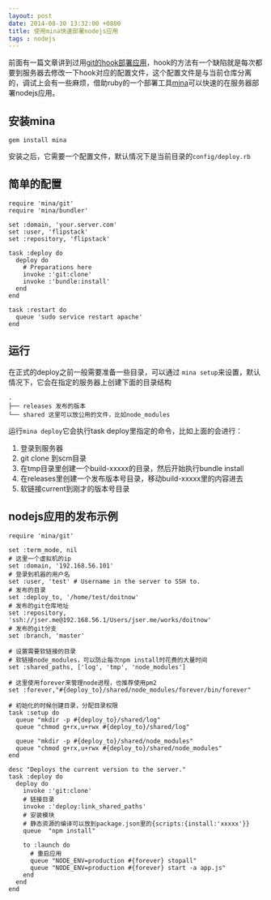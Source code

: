```yaml
---
layout: post
date: 2014-08-30 13:32:00 +0800
title: 使用mina快速部署nodejs应用
tags : nodejs
---
```


前面有一篇文章讲到过用[git的hook部署应用](http://jser.me/2013/12/29/%E5%88%A9%E7%94%A8git%E5%BF%AB%E9%80%9F%E9%83%A8%E7%BD%B2%E8%BF%9C%E7%A8%8B%E6%9C%8D%E5%8A%A1%E5%99%A8.html)，hook的方法有一个缺陷就是每次都要到服务器去修改一下hook对应的配置文件，这个配置文件是与当前仓库分离的，调试上会有一些麻烦，借助ruby的一个部署工具[mina](http://nadarei.co/mina/)可以快速的在服务器部署nodejs应用。

## 安装mina

```
gem install mina
```

安装之后，它需要一个配置文件，默认情况下是当前目录的`config/deploy.rb`

## 简单的配置

```
require 'mina/git'
require 'mina/bundler'

set :domain, 'your.server.com'
set :user, 'flipstack'
set :repository, 'flipstack'

task :deploy do
  deploy do
    # Preparations here
    invoke :'git:clone'
    invoke :'bundle:install'
  end
end

task :restart do
  queue 'sudo service restart apache'
end
```

## 运行

在正式的deploy之前一般需要准备一些目录，可以通过 `mina setup`来设置，默认情况下，它会在指定的服务器上创建下面的目录结构

```
.
├── releases 发布的版本
└── shared 这里可以放公用的文件，比如node_modules
```

运行`mina deploy`它会执行task deploy里指定的命令，比如上面的会进行：

1. 登录到服务器
1. git clone 到scm目录
1. 在tmp目录里创建一个build-xxxxx的目录，然后开始执行bundle install
1. 在releases里创建一个发布版本号目录，移动build-xxxxx里的内容进去
1. 软链接current到刚才的版本号目录

## nodejs应用的发布示例

```
require 'mina/git'

set :term_mode, nil
# 这里一个虚拟机的ip
set :domain, '192.168.56.101'
# 登录到机器的用户名
set :user, 'test' # Username in the server to SSH to.
# 发布的目录
set :deploy_to, '/home/test/doitnow'
# 发布的git仓库地址
set :repository, 'ssh://jser.me@192.168.56.1/Users/jser.me/works/doitnow'
# 发布的git分支
set :branch, 'master'

# 设置需要软链接的目录
# 软链接node_modules，可以防止每次npm install时花费的大量时间
set :shared_paths, ['log', 'tmp', 'node_modules']

# 这里使用forever来管理node进程，也推荐使用pm2
set :forever,"#{deploy_to}/shared/node_modules/forever/bin/forever"

# 初始化的时候创建目录，分配目录权限
task :setup do
  queue "mkdir -p #{deploy_to}/shared/log"
  queue "chmod g+rx,u+rwx #{deploy_to}/shared/log"

  queue "mkdir -p #{deploy_to}/shared/node_modules"
  queue "chmod g+rx,u+rwx #{deploy_to}/shared/node_modules"
end

desc "Deploys the current version to the server."
task :deploy do
  deploy do
    invoke :'git:clone'
    # 链接目录
    invoke :'deploy:link_shared_paths'
    # 安装模块
    # 静态资源的编译可以放到package.json里的{scripts:{install:'xxxxx'}}
    queue  "npm install"

    to :launch do
      # 重启应用
      queue "NODE_ENV=production #{forever} stopall"
      queue "NODE_ENV=production #{forever} start -a app.js"
    end
  end
end
```

